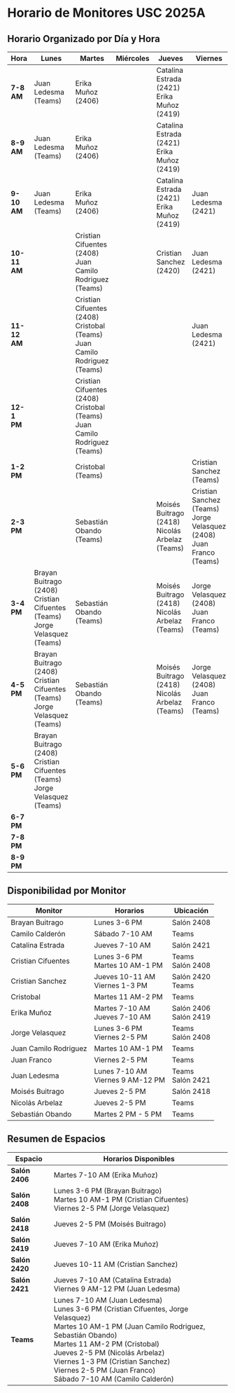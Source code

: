 # Horario de Monitores USC 2025A

## Horario Organizado por Día y Hora

| Hora | Lunes | Martes | Miércoles | Jueves | Viernes | Sábado |
|------|-------|--------|-----------|--------|---------|--------|
| **7-8 AM** | Juan Ledesma (Teams) | Erika Muñoz (2406) | | Catalina Estrada (2421)<br>Erika Muñoz (2419) | | Camilo Calderón (Teams) |
| **8-9 AM** | Juan Ledesma (Teams) | Erika Muñoz (2406) | | Catalina Estrada (2421)<br>Erika Muñoz (2419) | | Camilo Calderón (Teams) |
| **9-10 AM** | Juan Ledesma (Teams) | Erika Muñoz (2406) | | Catalina Estrada (2421)<br>Erika Muñoz (2419) | Juan Ledesma (2421) | Camilo Calderón (Teams) |
| **10-11 AM** | | Cristian Cifuentes (2408)<br>Juan Camilo Rodriguez (Teams) | | Cristian Sanchez (2420) | Juan Ledesma (2421) | |
| **11-12 AM** | | Cristian Cifuentes (2408)<br>Cristobal (Teams)<br>Juan Camilo Rodriguez (Teams) | | | Juan Ledesma (2421) | |
| **12-1 PM** | | Cristian Cifuentes (2408)<br>Cristobal (Teams)<br>Juan Camilo Rodriguez (Teams) | | | | |
| **1-2 PM** | | Cristobal (Teams) | | | Cristian Sanchez (Teams) | |
| **2-3 PM** | | <br>Sebastián Obando (Teams)| | Moisés Buitrago (2418)<br>Nicolás Arbelaz (Teams) | Cristian Sanchez (Teams)<br>Jorge Velasquez (2408)<br>Juan Franco (Teams) | |
| **3-4 PM** | Brayan Buitrago (2408)<br>Cristian Cifuentes (Teams)<br>Jorge Velasquez (Teams) |<br>Sebastián Obando (Teams) | | Moisés Buitrago (2418)<br>Nicolás Arbelaz (Teams) | Jorge Velasquez (2408)<br>Juan Franco (Teams) | |
| **4-5 PM** | Brayan Buitrago (2408)<br>Cristian Cifuentes (Teams)<br>Jorge Velasquez (Teams) |<br>Sebastián Obando (Teams) | | Moisés Buitrago (2418)<br>Nicolás Arbelaz (Teams) | Jorge Velasquez (2408)<br>Juan Franco (Teams) | |
| **5-6 PM** | Brayan Buitrago (2408)<br>Cristian Cifuentes (Teams)<br>Jorge Velasquez (Teams) | | | | | |
| **6-7 PM** | | | | | | |
| **7-8 PM** | | | | | | |
| **8-9 PM** | | | | | | |

## Disponibilidad por Monitor

| Monitor | Horarios | Ubicación |
|---------|----------|-----------|
| Brayan Buitrago | Lunes 3-6 PM | Salón 2408 |
| Camilo Calderón | Sábado 7-10 AM | Teams |
| Catalina Estrada | Jueves 7-10 AM | Salón 2421 |
| Cristian Cifuentes | Lunes 3-6 PM<br>Martes 10 AM-1 PM | Teams<br>Salón 2408 |
| Cristian Sanchez | Jueves 10-11 AM<br>Viernes 1-3 PM | Salón 2420<br>Teams |
| Cristobal | Martes 11 AM-2 PM | Teams |
| Erika Muñoz | Martes 7-10 AM<br>Jueves 7-10 AM | Salón 2406<br>Salón 2419 |
| Jorge Velasquez | Lunes 3-6 PM<br>Viernes 2-5 PM | Teams<br>Salón 2408 |
| Juan Camilo Rodriguez | Martes 10 AM-1 PM | Teams |
| Juan Franco | Viernes 2-5 PM | Teams |
| Juan Ledesma | Lunes 7-10 AM<br>Viernes 9 AM-12 PM | Teams<br>Salón 2421 |
| Moisés Buitrago | Jueves 2-5 PM | Salón 2418 |
| Nicolás Arbelaz | Jueves 2-5 PM | Teams |
| Sebastián Obando | Martes 2 PM - 5 PM | Teams |

## Resumen de Espacios

| Espacio | Horarios Disponibles |
|---------|----------------------|
| **Salón 2406** | Martes 7-10 AM (Erika Muñoz) |
| **Salón 2408** | Lunes 3-6 PM (Brayan Buitrago)<br>Martes 10 AM-1 PM (Cristian Cifuentes)<br>Viernes 2-5 PM (Jorge Velasquez) |
| **Salón 2418** | Jueves 2-5 PM (Moisés Buitrago) |
| **Salón 2419** | Jueves 7-10 AM (Erika Muñoz) |
| **Salón 2420** | Jueves 10-11 AM (Cristian Sanchez) |
| **Salón 2421** | Jueves 7-10 AM (Catalina Estrada)<br>Viernes 9 AM-12 PM (Juan Ledesma) |
| **Teams** | Lunes 7-10 AM (Juan Ledesma)<br>Lunes 3-6 PM (Cristian Cifuentes, Jorge Velasquez)<br>Martes 10 AM-1 PM (Juan Camilo Rodriguez, Sebastián Obando)<br>Martes 11 AM-2 PM (Cristobal)<br>Jueves 2-5 PM (Nicolás Arbelaz)<br>Viernes 1-3 PM (Cristian Sanchez)<br>Viernes 2-5 PM (Juan Franco)<br>Sábado 7-10 AM (Camilo Calderón) |
